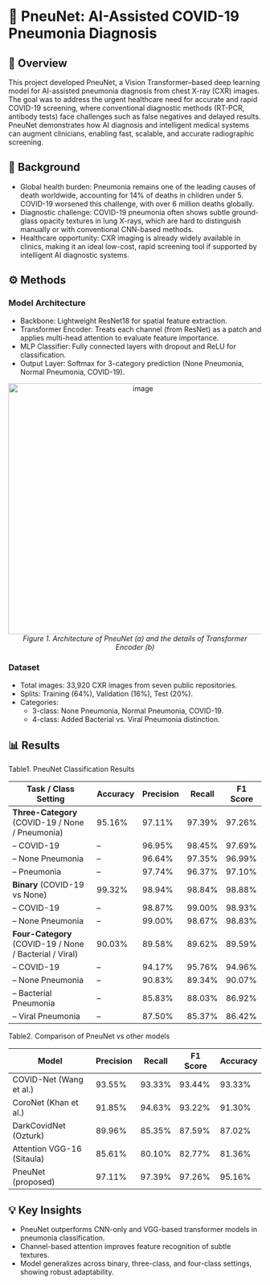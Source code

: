 # 🤖 PneuNet: AI-Assisted COVID-19 Pneumonia Diagnosis
## 📌 Overview
This project developed PneuNet, a Vision Transformer–based deep learning model for AI-assisted pneumonia diagnosis from chest X-ray (CXR) images. The goal was to address the urgent healthcare need for accurate and rapid COVID-19 screening, where conventional diagnostic methods (RT-PCR, antibody tests) face challenges such as false negatives and delayed results. PneuNet demonstrates how AI diagnosis and intelligent medical systems can augment clinicians, enabling fast, scalable, and accurate radiographic screening.

## 🏥 Background
- Global health burden: Pneumonia remains one of the leading causes of death worldwide, accounting for 14% of deaths in children under 5. COVID-19 worsened this challenge, with over 6 million deaths globally.
- Diagnostic challenge: COVID-19 pneumonia often shows subtle ground-glass opacity textures in lung X-rays, which are hard to distinguish manually or with conventional CNN-based methods.
- Healthcare opportunity: CXR imaging is already widely available in clinics, making it an ideal low-cost, rapid screening tool if supported by intelligent AI diagnostic systems.

## ⚙️ Methods
### Model Architecture
- Backbone: Lightweight ResNet18 for spatial feature extraction.
- Transformer Encoder: Treats each channel (from ResNet) as a patch and applies multi-head attention to evaluate feature importance.
- MLP Classifier: Fully connected layers with dropout and ReLU for classification.
- Output Layer: Softmax for 3-category prediction (None Pneumonia, Normal Pneumonia, COVID-19).
<p align="center">
  <img width="520" height="500" alt="image" src="https://github.com/user-attachments/assets/74edc8b4-487a-48a5-8727-66538be56f24" />
  <br>
  <em>Figure 1. Architecture of PneuNet (a) and the details of Transformer Encoder (b)</em>
</p>

### Dataset
- Total images: 33,920 CXR images from seven public repositories.
- Splits: Training (64%), Validation (16%), Test (20%).
- Categories:
    - 3-class: None Pneumonia, Normal Pneumonia, COVID-19.
    - 4-class: Added Bacterial vs. Viral Pneumonia distinction.
 
## 📊 Results

Table1. PneuNet Classification Results

| Task / Class Setting       | Accuracy | Precision | Recall  | F1 Score |
|-----------------------------|----------|-----------|---------|----------|
| **Three-Category** (COVID-19 / None / Pneumonia) | 95.16%  | 97.11%   | 97.39%  | 97.26%  |
| – COVID-19                 | –        | 96.95%    | 98.45%  | 97.69%  |
| – None Pneumonia           | –        | 96.64%    | 97.35%  | 96.99%  |
| – Pneumonia                | –        | 97.74%    | 96.37%  | 97.10%  |
| **Binary** (COVID-19 vs None) | 99.32%  | 98.94%   | 98.84%  | 98.88%  |
| – COVID-19                 | –        | 98.87%    | 99.00%  | 98.93%  |
| – None Pneumonia           | –        | 99.00%    | 98.67%  | 98.83%  |
| **Four-Category** (COVID-19 / None / Bacterial / Viral) | 90.03%  | 89.58%   | 89.62%  | 89.59%  |
| – COVID-19                 | –        | 94.17%    | 95.76%  | 94.96%  |
| – None Pneumonia           | –        | 90.83%    | 89.34%  | 90.07%  |
| – Bacterial Pneumonia      | –        | 85.83%    | 88.03%  | 86.92%  |
| – Viral Pneumonia          | –        | 87.50%    | 85.37%  | 86.42%  |

Table2. Comparison of PneuNet vs other models
 
| Model                      | Precision  | Recall     | F1 Score   | Accuracy   |
| -------------------------- | ---------- | ---------- | ---------- | ---------- |
| COVID-Net (Wang et al.)    | 93.55%     | 93.33%     | 93.44%     | 93.33%     |
| CoroNet (Khan et al.)      | 91.85%     | 94.63%     | 93.22%     | 91.30%     |
| DarkCovidNet (Ozturk)      | 89.96%     | 85.35%     | 87.59%     | 87.02%     |
| Attention VGG-16 (Sitaula) | 85.61%     | 80.10%     | 82.77%     | 81.36%     |
| PneuNet (proposed)        | 97.11% | 97.39% | 97.26% | 95.16% |

## 💡 Key Insights
- PneuNet outperforms CNN-only and VGG-based transformer models in pneumonia classification.
- Channel-based attention improves feature recognition of subtle textures.
- Model generalizes across binary, three-class, and four-class settings, showing robust adaptability.
